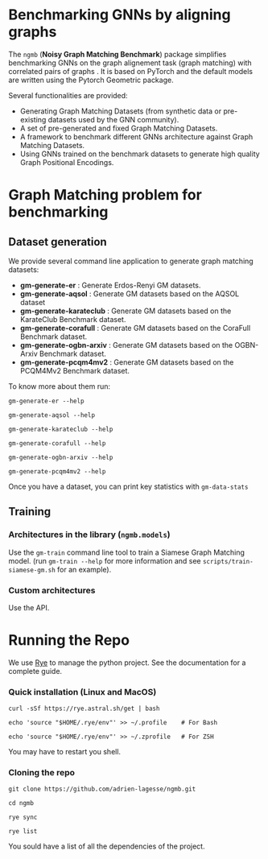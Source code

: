 # Benchmarking GNNs by aligning graphs

The `ngmb` (**Noisy Graph Matching Benchmark**) package simplifies benchmarking GNNs on the graph alignement task (graph matching) with correlated pairs of graphs .
It is based on PyTorch and the default models are written using the Pytorch Geometric package.

Several functionalities are provided:
- Generating Graph Matching Datasets (from synthetic data or pre-existing datasets used by the GNN community).
- A set of pre-generated and fixed Graph Matching Datasets.
- A framework to benchmark different GNNs architecture against Graph Matching Datasets.
- Using GNNs trained on the benchmark datasets to generate high quality Graph Positional Encodings.

# Graph Matching problem for benchmarking

## Dataset generation

We provide several command line application to generate graph matching datasets:

- **gm-generate-er** : Generate Erdos-Renyi GM datasets.
- **gm-generate-aqsol** : Generate GM datasets based on the AQSOL dataset
- **gm-generate-karateclub** : Generate GM datasets based on the KarateClub Benchmark dataset.
- **gm-generate-corafull** : Generate GM datasets based on the CoraFull Benchmark dataset.
- **gm-generate-ogbn-arxiv** : Generate GM datasets based on the OGBN-Arxiv Benchmark dataset.
- **gm-generate-pcqm4mv2** : Generate GM datasets based on the PCQM4Mv2 Benchmark dataset.

To know more about them run:

`gm-generate-er --help`

`gm-generate-aqsol --help`

`gm-generate-karateclub --help`

`gm-generate-corafull --help`

`gm-generate-ogbn-arxiv --help`

`gm-generate-pcqm4mv2 --help`


Once you have a dataset, you can print key statistics with `gm-data-stats`

## Training

### Architectures in the library (`ngmb.models`)

Use the `gm-train` command line tool to train a Siamese Graph Matching model. (run `gm-train --help` for more information and see `scripts/train-siamese-gm.sh` for an example).

### Custom architectures

Use the API.


# Running the Repo

We use [Rye](https://rye.astral.sh/) to manage the python project. See the documentation for a complete guide.

### Quick installation (Linux and MacOS)

`curl -sSf https://rye.astral.sh/get | bash`

`echo 'source "$HOME/.rye/env"' >> ~/.profile    # For Bash`

`echo 'source "$HOME/.rye/env"' >> ~/.zprofile   # For ZSH`

You may have to restart you shell.

### Cloning the repo

`git clone https://github.com/adrien-lagesse/ngmb.git`

`cd ngmb`

`rye sync`

`rye list`

You sould have a list of all the dependencies of the project.



